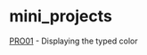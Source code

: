 # mini_projects

[PRO01](https://github.com/theju-bot/mini_projects/tree/main/react/PRO01) - Displaying the typed color
